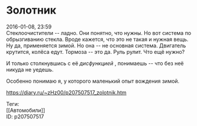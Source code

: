 Золотник
=========

   
 2016-01-08, 23:59   
  Стеклоочистители -- ладно. Они понятно, что нужны. Но вот система по обрызгиванию стекла. Вроде кажется, что это не такая и нужная вещь. Ну да, применяется зимой. Но она -- не основная система. Двигатель крутится, колёса едут. Тормоза -- это да. Руль рулит. Что ещё нужно?   
   
 И только столкнувшись с её  *дисфункцией*  , понимаешь -- что без неё никуда не уедешь.   
   
 Особенно понимаю я, у которого маленький опыт вождения зимой.   
    
 <https://diary.ru/~zHz00/p207507517_zolotnik.htm>   
   
 Теги:   
 [[Автомобили]]   
 ID: p207507517